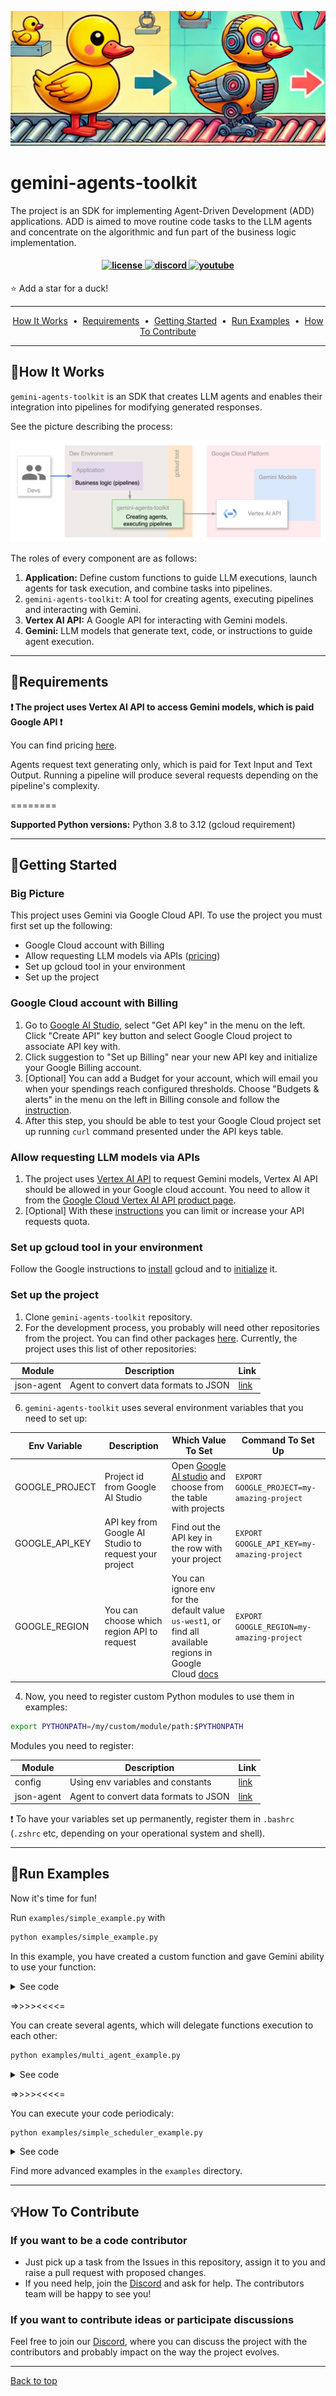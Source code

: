 ![img.png](docs/main_readme/header_ducks.png)
# gemini-agents-toolkit

The project is an SDK for implementing Agent-Driven Development (ADD) applications. 
ADD is aimed to move routine code tasks to the LLM agents and concentrate on the algorithmic and fun part of the business logic implementation.

<h4 align="center">
  <a href="https://opensource.org/licenses/mit">
    <img src="https://img.shields.io/badge/mit-blue.svg?style=flat-square&label=license" alt="license" style="height: 20px;">
  </a>
  <a href="https://discord.gg/qPWcJhgAx4">
    <img src="https://img.shields.io/badge/discord-7289da.svg?style=flat-square&logo=discord" alt="discord" style="height: 20px;">
  </a>
  <a href="https://www.youtube.com/watch?v=Y4QW_ILmcn8">
    <img src="https://img.shields.io/badge/youtube-d95652.svg?style=flat-square&logo=youtube" alt="youtube" style="height: 20px;">
  </a>
</h4>

⭐ Add a star for a duck!

---

<p align="center">
  <a href="#how-it-works">How It Works</a> &nbsp;&bull;&nbsp;
  <a href="#requirements">Requirements</a> &nbsp;&bull;&nbsp;
  <a href="#getting-started">Getting Started</a> &nbsp;&bull;&nbsp;
  <a href="#run-examples">Run Examples</a> &nbsp;&bull;&nbsp;
  <a href="#how-to-contribute">How To Contribute</a>
</p>

---
## 🚀How It Works

`gemini-agents-toolkit` is an SDK that creates LLM agents and enables their integration into pipelines for modifying generated responses. 

See the picture describing the process:

![img.png](docs/main_readme/big_picture.jpg)

The roles of every component are as follows:
1. **Application:** Define custom functions to guide LLM executions, launch agents for task execution, and combine tasks into pipelines.
2. `gemini-agents-toolkit`: A tool for creating agents, executing pipelines and interacting with Gemini.
3. **Vertex AI API:** A Google API for interacting with Gemini models.
4. **Gemini:** LLM models that generate text, code, or instructions to guide agent execution.

---
## 📝Requirements

**❗️ The project uses Vertex AI API to access Gemini models, which is paid Google API ❗**

You can find pricing [here](https://cloud.google.com/vertex-ai/generative-ai/pricing).

Agents request text generating only, which is paid for Text Input and Text Output. Running a pipeline will produce several requests depending on the pipeline's complexity.

========

**Supported Python versions:** Python 3.8 to 3.12 (gcloud requirement)

---
## 🤖Getting Started

### Big Picture

This project uses Gemini via Google Cloud API. To use the project you must first set up the following:
- Google Cloud account with Billing
- Allow requesting LLM models via APIs ([pricing](https://cloud.google.com/vertex-ai/generative-ai/pricing))
- Set up gcloud tool in your environment
- Set up the project

### Google Cloud account with Billing
1. Go to [Google AI Studio](https://aistudio.google.com/), select "Get API key" in the menu on the left. Click "Create API" key button and select Google Cloud project to associate API key with. 
2. Click suggestion to "Set up Billing" near your new API key and initialize your Google Billing account.
3. [Optional] You can add a Budget for your account, which will email you when your spendings reach configured thresholds. Choose "Budgets & alerts" in the menu on the left in Billing console and follow the [instruction](https://cloud.google.com/billing/docs/how-to/budgets#steps-to-create-budget).
4. After this step, you should be able to test your Google Cloud project set up running `curl` command presented under the API keys table.

### Allow requesting LLM models via APIs
1. The project uses [Vertex AI API](https://cloud.google.com/vertex-ai/) to request Gemini models, Vertex AI API should be allowed in your Google cloud account. You need to allow it from the [Google Cloud Vertex AI API product page](https://console.cloud.google.com/apis/library/aiplatform.googleapis.com).
2. [Optional] With these [instructions](https://cloud.google.com/apis/docs/capping-api-usage) you can limit or increase your API requests quota.

### Set up gcloud tool in your environment
Follow the Google instructions to [install](https://cloud.google.com/sdk/docs/install) gcloud and to [initialize](https://cloud.google.com/sdk/docs/initializing) it.

### Set up the project
1. Clone `gemini-agents-toolkit` repository.
2. For the development process, you probably will need other repositories from the project. You can find other packages [here](https://github.com/GeminiAgentsToolkit). Currently, the project uses this list of other repositories:

| Module     | Description                           | Link |
|------------|---------------------------------------| --- |
| json-agent | Agent to convert data formats to JSON | [link](https://github.com/GeminiAgentsToolkit/json-agent) |

6. `gemini-agents-toolkit` uses several environment variables that you need to set up:

| Env Variable | Description                                                                                               | Which Value To Set                                                                                                                                    | Command To Set Up                           |
| --- |-----------------------------------------------------------------------------------------------------------|-------------------------------------------------------------------------------------------------------------------------------------------------------|---------------------------------------------|
| GOOGLE_PROJECT | Project id from Google AI Studio                                                                | Open [Google AI studio](https://aistudio.google.com/app/apikey) and choose from the table with projects                                               | `EXPORT  GOOGLE_PROJECT=my-amazing-project` |
| GOOGLE_API_KEY | API key from Google AI Studio to request your project                                                     | Find out the API key in the row with your project                                                                                                     | `EXPORT  GOOGLE_API_KEY=my-amazing-project` |
| GOOGLE_REGION | You can choose which region API to request | You can ignore env for the default value `us-west1`, or find all available regions in Google Cloud [docs](https://cloud.google.com/compute/docs/regions-zones/) | `EXPORT GOOGLE_REGION=my-amazing-project`   |

4. Now, you need to register custom Python modules to use them in examples:
```bash
export PYTHONPATH=/my/custom/module/path:$PYTHONPATH
```
Modules you need to register:

| Module     | Description                           | Link |
|------------|---------------------------------------| --- |
| config     | Using env variables and constants     | [link](https://github.com/GeminiAgentsToolkit/gemini-agents-toolkit/tree/main/config) |
| json-agent | Agent to convert data formats to JSON | [link](https://github.com/GeminiAgentsToolkit/json-agent) |

❗ To have your variables set up permanently, register them in `.bashrc` (`.zshrc` etc, depending on your operational system and shell).

---

## 🎉Run Examples

Now it's time for fun!

Run `examples/simple_example.py` with 
```bash
python examples/simple_example.py
```
In this example, you have created a custom function and gave Gemini ability to use your function:

<details>
<summary>See code</summary>

```python
import vertexai
from config import (PROJECT_ID, REGION, SIMPLE_MODEL)
from gemini_agents_toolkit import agent


def say_to_duck(say: str):
    """say something to a duck"""
    return f"duck answer is: duck duck {say} duck duck duck"


vertexai.init(project=PROJECT_ID, location=REGION)

all_functions = [say_to_duck]
duck_comms_agent = agent.create_agent_from_functions_list(functions=all_functions,
                                                          model_name=SIMPLE_MODEL)

print(duck_comms_agent.send_message("say to the duck message: I am hungry"))
```
</details>

=>>>><<<<=

You can create several agents, which will delegate functions execution to each other:
```bash
python examples/multi_agent_example.py
```

<details>
<summary>See code</summary>

```python
import datetime
import vertexai
from config import (PROJECT_ID, REGION, SIMPLE_MODEL, DEFAULT_MODEL)
from gemini_agents_toolkit import agent
from gemini_agents_toolkit.history_utils import summarize

vertexai.init(project=PROJECT_ID, location=REGION)


def generate_duck_comms_agent():
    """create an agent to say to a duck"""

    def say_to_duck(say: str):
        """say something to a duck"""
        return f"duck answer is: duck duck {say} duck duck duck"

    return agent.create_agent_from_functions_list(
        functions=[say_to_duck],
        delegation_function_prompt=("""Agent can communicat to ducks and can say something to them.
                                    And provides the answer from the duck."""),
        model_name=DEFAULT_MODEL)


def generate_time_checker_agent():
    """create an agent to get the time"""

    def get_local_time():
        """get the current local time"""
        return datetime.datetime.now().strftime("%Y-%m-%d %H:%M:%S")

    return agent.create_agent_from_functions_list(
        functions=[get_local_time],
        delegation_function_prompt="Agent can provide the current local time.",
        model_name=SIMPLE_MODEL)


duck_comms_agent = generate_duck_comms_agent()
time_checker_agent = generate_time_checker_agent()

main_agent = agent.create_agent_from_functions_list(
    delegates=[time_checker_agent, duck_comms_agent],
    model_name=SIMPLE_MODEL)

result_say_operation, history_say_operation = main_agent.send_message("say to the duck message: I am hungry")
result_time_operation, history_time_operation = main_agent.send_message("can you tell me what time it is?")

print(result_say_operation)
print(result_time_operation)
print(summarize(agent=main_agent, history=history_say_operation + history_time_operation))
```
</details>

=>>>><<<<=

You can execute your code periodicaly:

```bash
python examples/simple_scheduler_example.py
```

<details>
<summary>See code</summary>

```python
import time
import vertexai
from config import (PROJECT_ID, REGION, SIMPLE_MODEL)
from gemini_agents_toolkit import agent


def say_to_duck(say: str):
    """say something to a duck"""
    return f"duck answer is: duck duck {say} duck duck duck"


def print_msg_from_agent(msg: str):
    """print message in console"""
    print(msg)


vertexai.init(project=PROJECT_ID, location=REGION)

all_functions = [say_to_duck]
duck_comms_agent = agent.create_agent_from_functions_list(functions=all_functions,
                                                          model_name=SIMPLE_MODEL,
                                                          add_scheduling_functions=True,
                                                          on_message=print_msg_from_agent)

# no need to print result directly since we passed to agent on_message
duck_comms_agent.send_message("can you be saying, each minute, to the duck that I am hungry")

# wait 3 min to see results
time.sleep(180)
```
</details>

Find more advanced examples in the `examples` directory.

---
## 💡How To Contribute
### If you want to be a code contributor
- Just pick up a task from the Issues in this repository, assign it to you and raise a pull request with proposed changes.
- If you need help, join the [Discord](https://discord.gg/qPWcJhgAx4) and ask for help. The contributors team will be happy to see you!

### If you want to contribute ideas or participate discussions
Feel free to join our [Discord](https://discord.gg/qPWcJhgAx4), where you can discuss the project with the contributors and probably impact on the way the project evolves. 

---
[Back to top](#gemini-agents-toolkit)